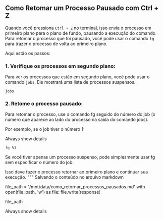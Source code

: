 ## Como Retomar um Processo Pausado com Ctrl + Z



Quando você pressiona `Ctrl + Z` no terminal, isso envia o processo em primeiro plano para o plano de fundo, pausando a execução do comando. Para retomar o processo que foi pausado, você pode usar o comando `fg` para trazer o processo de volta ao primeiro plano.



Aqui estão os passos:



### 1. Verifique os processos em segundo plano:

Para ver os processos que estão em segundo plano, você pode usar o comando `jobs`. Ele mostrará uma lista de processos suspensos.



```
jobs
```

### 2. Retome o processo pausado:

Para retomar o processo, use o comando fg seguido do número do job (o número que aparece ao lado do processo na saída do comando jobs).

Por exemplo, se o job tiver o número 1:

Always show details
```
fg %1
```
Se você tiver apenas um processo suspenso, pode simplesmente usar fg sem especificar o número do job.

Isso deve fazer o processo retornar ao primeiro plano e continuar sua execução. """
Salvando o conteúdo no arquivo markdown

file_path = '/mnt/data/como_retornar_processos_pausados.md' with open(file_path, 'w') as file: file.write(response)

file_path

Always show details
